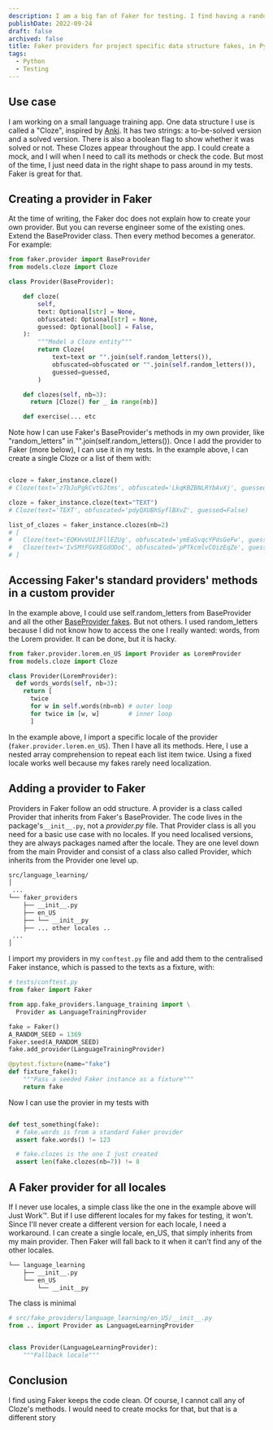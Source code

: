 ```yaml
---
description: I am a big fan of Faker for testing. I find having a random mock data generator keeps tests clean. In fact, I tend to extend Faker with project specific providers. Here's how
publishDate: 2022-09-24
draft: false
archived: false
title: Faker providers for project specific data structure fakes, in Python
tags:
  - Python
  - Testing
---
```


## Use case

I am working on a small language training app. One data structure I use is called a "Cloze", inspired by [Anki](https://docs.ankiweb.net/editing.html#cloze-deletion). It has two strings: a to-be-solved version and a solved version. There is also a boolean flag to show whether it was solved or not. These Clozes appear throughout the app. I could create a mock, and I will when I need to call its methods or check the code. But most of the time, I just need data in the right shape to pass around in my tests. Faker is great for that.

## Creating a provider in Faker

At the time of writing, the Faker doc does not explain how to create your own provider. But you can reverse engineer some of the existing ones. Extend the BaseProvider class. Then every method becomes a generator. For example:

```python
from faker.provider import BaseProvider
from models.cloze import Cloze

class Provider(BaseProvider):

    def cloze(
        self,
        text: Optional[str] = None,
        obfuscated: Optional[str] = None,
        guessed: Optional[bool] = False,
    ):
        """Model a Cloze entity"""
        return Cloze(
            text=text or "".join(self.random_letters()),
            obfuscated=obfuscated or "".join(self.random_letters()),
            guessed=guessed,
        )

    def clozes(self, nb=3):
      return [Cloze() for _ in range(nb)]

    def exercise(... etc

```

Note how I can use Faker's BaseProvider's methods in my own provider, like "random_letters" in "".join(self.random_letters()). Once I add the provider to Faker (more below), I can use it in my tests. In the example above, I can create a single Cloze or a list of them with:

```python

cloze = faker_instance.cloze()
# Cloze(text='zTbJuPgkCvtGJtms', obfuscated='LkqKBZBNLRYbAvXj', guessed=False)

cloze = faker_instance.cloze(text="TEXT")
# Cloze(text='TEXT', obfuscated='pdyQXUBhSyflBXvZ', guessed=False)

list_of_clozes = faker_instance.clozes(nb=2)
# [
#   Cloze(text='EQKHvVUIJFllEZUg', obfuscated='ymEaSvqcYPdsGeFw', guessed=False)
#   Cloze(text='IvSMtFGVXEGdODoC', obfuscated='pPTkcmlvCOizEqZe', guessed=False)
# ]
```

## Accessing Faker's standard providers' methods in a custom provider

In the example above, I could use self.random_letters from BaseProvider and all the other [BaseProvider fakes](https://faker.readthedocs.io/en/master/providers/baseprovider.html). But not others. I used random_letters because I did not know how to access the one I really wanted: words, from the Lorem provider. It can be done, but it is hacky.

```python
from faker.provider.lorem.en_US import Provider as LoremProvider
from models.cloze import Cloze

class Provider(LoremProvider):
  def words_words(self, nb=3):
    return [
      twice
      for w in self.words(nb=nb) # outer loop
      for twice in [w, w]        # inner loop
      ]

```

In the example above, I import a specific locale of the provider (`faker.provider.lorem.en_US`). Then I have all its methods. Here, I use a nested array comprehension to repeat each list item twice. Using a fixed locale works well because my fakes rarely need localization.

## Adding a provider to Faker

Providers in Faker follow an odd structure. A provider is a class called Provider that inherits from Faker's BaseProvider. The code lives in the package's`__init__.py`, not a _provider.py_ file. That Provider class is all you need for a basic use case with no locales. If you need localised versions, they are always packages named after the locale. They are one level down from the main Provider and consist of a class also called Provider, which inherits from the Provider one level up.

```bash
src/language_learning/
│
 ...
└── faker_providers
    ├── __init__.py
    ├── en_US
    ├── └── __init__py
    ├── ... other locales ..
 ...
│
```

I import my providers in my `conftest.py` file and add them to the centralised Faker instance, which is passed to the texts as a fixture, with:

```python
# tests/conftest.py
from faker import Faker

from app.fake_providers.language_training import \
  Provider as LanguageTrainingProvider

fake = Faker()
A_RANDOM_SEED = 1369
Faker.seed(A_RANDOM_SEED)
fake.add_provider(LanguageTrainingProvider)

@pytest.fixture(name="fake")
def fixture_fake():
    """Pass a seeded Faker instance as a fixture"""
    return fake
```

Now I can use the provier in my tests with

```python

def test_something(fake):
  # fake.words is from a standard Faker provider
  assert fake.words() != 123

  # fake.clozes is the one I just created
  assert len(fake.clozes(nb=7)) != 8
```

## A Faker provider for all locales

If I never use locales, a simple class like the one in the example above will Just Work&trade;. But if I use different locales for my fakes for testing, it won't. Since I'll never create a different version for each locale, I need a workaround. I can create a single locale, en_US, that simply inherits from my main provider. Then Faker will fall back to it when it can't find any of the other locales.

```bash
└── language_learning
    ├── __init__.py
    └── en_US
        └── __init__py
```

The class is minimal

```python
# src/fake_providers/language_learning/en_US/__init__.py
from .. import Provider as LanguageLearningProvider


class Provider(LanguageLearningProvider):
    """Fallback locale"""

```

## Conclusion

I find using Faker keeps the code clean. Of course, I cannot call any of Cloze's methods. I would need to create mocks for that, but that is a different story
